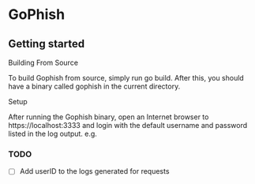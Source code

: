 # GoPhish



## Getting started

Building From Source

To build Gophish from source, simply run go build. After this, you should have a binary called gophish in the current directory.

Setup

After running the Gophish binary, open an Internet browser to https://localhost:3333 and login with the default username and password listed in the log output. e.g.

### TODO
- [ ] Add userID to the logs generated for requests